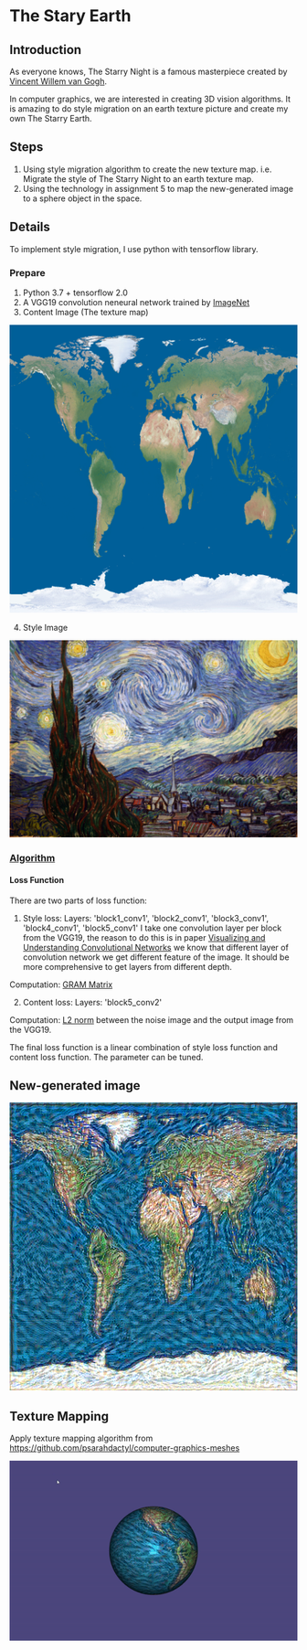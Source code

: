 # The Stary Earth

## Introduction
As everyone knows, The Starry Night is a famous masterpiece created by [Vincent Willem van Gogh](https://en.wikipedia.org/wiki/Vincent_van_Gogh). 

In computer graphics, we are interested in creating 3D vision algorithms. It is amazing to do style migration on an earth texture picture and create my own The Starry Earth.

## Steps
1. Using style migration algorithm to create the new texture map. i.e. Migrate the style of The Starry Night to an earth texture map.
2. Using the technology in assignment 5 to map the new-generated image to a sphere object in the space.

## Details
To implement style migration, I use python with tensorflow library. 

### Prepare
1. Python 3.7 + tensorflow 2.0
2. A VGG19 convolution neneural network trained by [ImageNet](http://www.image-net.org/)
3. Content Image (The texture map)

![avatar](/style-transfer/data/content.jpg)

4. Style Image 

![avatar](/style-transfer/data/style.jpg)

### [Algorithm](https://www.programmersought.com/article/9205361438/)

#### Loss Function
There are two parts of loss function:
1. Style loss: 
Layers: 'block1_conv1', 'block2_conv1', 'block3_conv1', 'block4_conv1', 'block5_conv1'
I take one convolution layer per block from the VGG19, the reason to do this is in paper [Visualizing and Understanding Convolutional Networks](https://link.springer.com/content/pdf/10.1007/978-3-319-10590-1_53.pdf) we know that different layer of convolution network we get different feature of the image. It should be more comprehensive to get layers from different depth.

Computation: [GRAM Matrix](https://blog.csdn.net/Hi_maxin/article/details/84979580)

2. Content loss: 
Layers: 'block5_conv2'

Computation: [L2 norm](https://mathworld.wolfram.com/L2-Norm.html) between the noise image and the output image from the VGG19.

The final loss function is a linear combination of style loss function and content loss function. The parameter can be tuned.

## New-generated image
![avatar](/style-transfer/output.png)

## Texture Mapping
Apply texture mapping algorithm from https://github.com/psarahdactyl/computer-graphics-meshes

![avatar](/result.gif)
